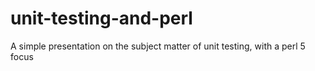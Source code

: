 unit-testing-and-perl
=====================

A simple presentation on the subject matter of unit testing, with a perl 5 focus
